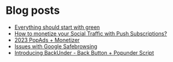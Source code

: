 # Blog posts
<!-- BLOG-POST-LIST:START -->
- [Everything should start with green](https://afflift.com/f/threads/everything-should-start-with-green.10253/)
- [How to monetize your Social Traffic with Push Subscriptions?](https://afflift.com/f/threads/how-to-monetize-your-social-traffic-with-push-subscriptions.10271/)
- [2023 PopAds + Monetizer](https://afflift.com/f/threads/2023-popads-monetizer.10185/)
- [Issues with Google Safebrowsing](https://afflift.com/f/threads/issues-with-google-safebrowsing.10136/)
- [Introducing BackUnder - Back Button + Popunder Script](https://afflift.com/f/threads/introducing-backunder-back-button-popunder-script.10073/)
<!-- BLOG-POST-LIST:END -->

